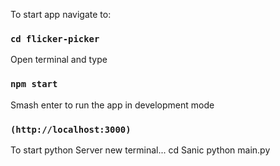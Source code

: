 To start app navigate to:

### `cd flicker-picker`

Open terminal and type

### `npm start`

Smash enter to run the app in development mode

### `(http://localhost:3000)`


To start python Server
new terminal...
cd Sanic
python main.py
